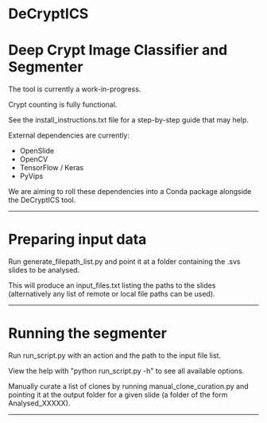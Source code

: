 # DeCryptICS
# Deep Crypt Image Classifier and Segmenter

The tool is currently a work-in-progress.

Crypt counting is fully functional.

See the install\_instructions.txt file for a step-by-step guide that may help.

External dependencies are currently:

* OpenSlide
* OpenCV
* TensorFlow / Keras
* PyVips

We are aiming to roll these dependencies into a Conda package alongside the DeCryptICS tool.

---

# Preparing input data

Run generate\_filepath\_list.py and point it at a folder containing the .svs slides to be analysed.

This will produce an input\_files.txt listing the paths to the slides (alternatively any list of remote or local file paths can be used).

---

# Running the segmenter

Run run\_script.py with an action and the path to the input file list.

View the help with "python run\_script.py -h" to see all available options.

Manually curate a list of clones by running manual\_clone\_curation.py and pointing it at the output folder for a given slide (a folder of the form Analysed\_XXXXX).

---


